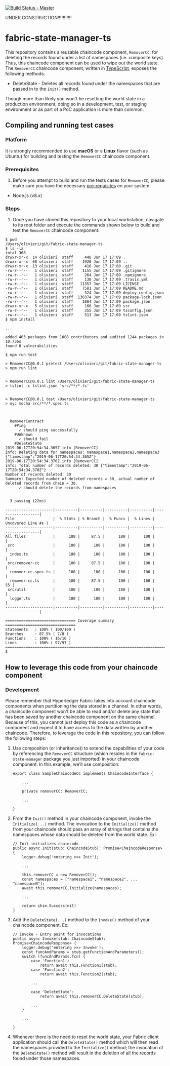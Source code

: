 [![Build Status - Master](https://travis-ci.org/rolivieri/fabric-state-manager-ts.svg?branch=master)](https://travis-ci.org/rolivieri/fabric-state-manager-ts/builds)

UNDER CONSTRUCTION!!!!!!!!!!!

# fabric-state-manager-ts

This repository contains a reusable chaincode component, `RemoverCC`, for deleting the records found under a list of namespaces (i.e. composite keys). Thus, this chaincode component can be used to wipe out the world state. The `RemoverCC` chaincode component, written in [TypeScript](https://www.typescriptlang.org/), exposes the following methods:

 - DeleteState - Deletes all records found under the namespaces that are passed in to the `Init()` method.

Though more than likely you won't be resetting the world state in a production environment, doing so in a development, test, or staging environment or as part of a PoC application is more than common.

## Compiling and running test cases

### Platform
It is strongly recommended to use **macOS** or a **Linux** flavor (such as Ubuntu) for building and testing the `RemoverCC` chaincode component.

### Prerequisites
1) Before you attempt to build and run the tests cases for `RemoverCC`, please make sure you have the necessary [pre-requisites](https://hyperledger-fabric.readthedocs.io/en/release-1.4/prereqs.html) on your system:

* Node.js (v8.x)

### Steps
1) Once you have cloned this repository to your local workstation, navigate to its root folder and execute the commands shown below to build and test the `RemoverCC` chaincode component:

```
$ pwd
/Users/olivieri/git/fabric-state-manager-ts
$ ls -la
total 368
drwxr-xr-x  14 olivieri  staff     448 Jun 17 17:09 .
drwxr-xr-x  60 olivieri  staff    1920 Jun 17 17:09 ..
drwxr-xr-x  13 olivieri  staff     416 Jun 17 17:09 .git
-rw-r--r--   1 olivieri  staff    1155 Jun 17 17:09 .gitignore
-rw-r--r--   1 olivieri  staff     264 Jun 17 17:09 .npmignore
-rw-r--r--   1 olivieri  staff     130 Jun 17 17:09 .travis.yml
-rw-r--r--   1 olivieri  staff   11357 Jun 17 17:09 LICENSE
-rw-r--r--   1 olivieri  staff    7581 Jun 17 17:09 README.md
-rw-r--r--   1 olivieri  staff     324 Jun 17 17:09 deploy_config.json
-rw-r--r--   1 olivieri  staff  138374 Jun 17 17:09 package-lock.json
-rw-r--r--   1 olivieri  staff    1884 Jun 17 17:09 package.json
drwxr-xr-x   5 olivieri  staff     160 Jun 17 17:09 src
-rw-r--r--   1 olivieri  staff     355 Jun 17 17:09 tsconfig.json
-rw-r--r--   1 olivieri  staff     513 Jun 17 17:09 tslint.json
$ npm install

...

added 403 packages from 1008 contributors and audited 1244 packages in 10.736s
found 0 vulnerabilities

$ npm run test

> RemoverCC@0.0.1 pretest /Users/olivieri/git/fabric-state-manager-ts
> npm run lint


> RemoverCC@0.0.1 lint /Users/olivieri/git/fabric-state-manager-ts
> tslint -c tslint.json 'src/**/*.ts'


> RemoverCC@0.0.1 test /Users/olivieri/git/fabric-state-manager-ts
> nyc mocha src/**/*.spec.ts



  RemoverContract
    #Ping
      ✓ should ping successfully
    #Unknown
      ✓ should fail
    #DeleteState
2019-06-17T20:54:34.365Z info [RemoverCC]                                         info: Deleting data for namespaces: namespace1,namespace2,namespace3 {"timestamp":"2019-06-17T20:54:34.365Z"}
2019-06-17T20:54:34.370Z info [RemoverCC]                                         info: Total number of records deleted: 30 {"timestamp":"2019-06-17T20:54:34.370Z"}
Number of records deleted: 30
Summary: Expected number of deleted records = 30, actual number of deleted records from chain = 30.
      ✓ should delete the records from namespaces


  3 passing (22ms)

---------------------|----------|----------|----------|----------|-------------------|
File                 |  % Stmts | % Branch |  % Funcs |  % Lines | Uncovered Line #s |
---------------------|----------|----------|----------|----------|-------------------|
All files            |      100 |     87.5 |      100 |      100 |                   |
 src                 |      100 |      100 |      100 |      100 |                   |
  index.ts           |      100 |      100 |      100 |      100 |                   |
 src/remover-cc      |      100 |     87.5 |      100 |      100 |                   |
  remover-cc.spec.ts |      100 |      100 |      100 |      100 |                   |
  remover-cc.ts      |      100 |     87.5 |      100 |      100 |                55 |
 src/util            |      100 |      100 |      100 |      100 |                   |
  logger.ts          |      100 |      100 |      100 |      100 |                   |
---------------------|----------|----------|----------|----------|-------------------|

=============================== Coverage summary ===============================
Statements   : 100% ( 100/100 )
Branches     : 87.5% ( 7/8 )
Functions    : 100% ( 16/16 )
Lines        : 100% ( 97/97 )
================================================================================
$  
```

## How to leverage this code from your chaincode component
### Development
Please remember that Hyperledger Fabric takes into account chaincode components when partitioning the data stored in a channel. In other words, a chaincode component won't be able to read and/or delete any state that has been saved by another chaincode component on the same channel. Because of this, you cannot just deploy this code as a chaincode component and expect it to have access to the data written by another chaincode. Therefore, to leverage the code in this repository, you can follow the following steps:

1. Use composition (or inheritance)) to extend the capabilities of your code by referencing the `RemoverCC` structure (which resides in the `fabric-state-manager` package you just imported) in your chaincode component. In this example, we'll use composition:
    
    ```
    export class SampleChaincodeCC implements ChaincodeInterface {

        ...

        private removerCC: RemoverCC;

        ...
        
    }
    ```

2. From the `Init()` method in your chaincode component, invoke the `Initialize(...)` method. The invocation to the `Initialize()` method from your chaincode should pass an array of strings that contains the namespaces whose data should be deleted from the world state.  Ex:

    ```
    // Init initializes chaincode
    public async Init(stub: ChaincodeStub): Promise<ChaincodeResponse> {
        logger.debug('entering >>> Init');

        ...

        this.removerCC = new RemoverCC();
        const namespaces = ["namespace1", "namespace2", ... "namespaceN"];	
        await this.removerCC.Initialize(namespaces);

        ...

        return shim.Success(nil)
    }
    ```

3. Add the `DeleteState(...)` method to the `Invoke()` method of your chaincode component.  Ex:

    ```
    // Invoke - Entry point for Invocations
    public async Invoke(stub: ChaincodeStub): Promise<ChaincodeResponse> {
        logger.debug('entering >>> Invoke');
        const funcAndParams = stub.getFunctionAndParameters();
        switch (funcAndParams.fcn) {
            case 'Function1':
                return await this.Function1(stub);
            case 'Function2':
                return await this.Function2(stub);
            
            ...
            
            case 'DeleteState':
                return await this.removerCC.DeleteState(stub);

            ...
        }

        ...
       
    }
    ```

4. Whenever there is the need to reset the world state, your Fabric client application should call the `DeleteState()` method which will then read the namespaces provided to the `Initialize()` method; the invocation of the `DeleteState()` method will result in the deletion of all the records found under those namespaces.

